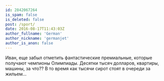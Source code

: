 ```yaml
---
id: 2842067264
is_spam: false
is_deleted: false
post: /sport/
date: 2016-08-17T11:43:03Z
author_fullname: 'German'
author_nickname: 'germanjet'
author_is_anon: false
---
```


<p>Иван, еще забыл отметить фантастические премиальные, которые получают чемпионы Олимпиады. Десятки тысяч долларов, квартиры, машины, за что?? В то время как тысячи сирот стоят в очереди за жильем...</p>
